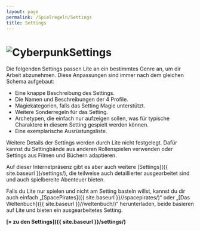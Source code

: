 ```yaml
---
layout: page
permalink: /Spielregeln/Settings
title: Settings
---
```


<h1><img alt="Cyberpunk" src="{{ site.baseurl }}/assets/pics/settings.png" />Settings</h1>

Die folgenden Settings passen Lite an ein bestimmtes Genre an, um dir Arbeit abzunehmen. Diese Anpassungen sind immer nach dem gleichen Schema aufgebaut:

- Eine knappe Beschreibung des Settings.
- Die Namen und Beschreibungen der 4 Profile.
- Magiekategorien, falls das Setting Magie unterstützt.
- Weitere Sonderregeln für das Setting.
- Archetypen, die einfach nur aufzeigen sollen, was für typische Charaktere in diesem Setting gespielt werden können.
- Eine exemplarische Ausrüstungsliste.

Weitere Details der Settings werden durch Lite nicht festgelegt. Dafür kannst du Settingbände aus anderen Rollenspielen verwenden oder Settings aus Filmen und Büchern adaptieren.

Auf dieser Internetpräsenz gibt es aber auch weitere [Settings]({{ site.baseurl }}/settings/), die teilweise auch detaillierter ausgearbeitet sind und auch spielbereite Abenteuer bieten.

Falls du Lite nur spielen und nicht am Setting basteln willst, kannst du dir auch einfach &bdquo;[SpacePirates]({{ site.baseurl }}//spacepirates/)&ldquo; oder &bdquo;[Das Weltenbuch]({{ site.baseurl }}//weltenbuch/)&ldquo; herunterladen, beide basieren auf Lite und bieten ein ausgearbeitetes Setting.

<strong>[&raquo; zu den Settings]({{ site.baseurl }}/settings/)</strong>
